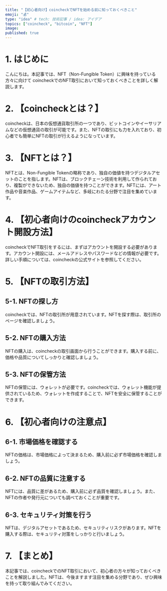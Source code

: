 ```yaml
---
title: "【初心者向け】coincheckでNFTを始める前に知っておくべきこと"
emoji: "💰"
type: "idea" # tech: 技術記事 / idea: アイデア
topics: ["coincheck", "bitcoin", "NFT"]
image: 
published: true
---
```


# 1. はじめに
こんにちは。本記事では、NFT（Non-Fungible Token）に興味を持っている方々に向けて
coincheckでのNFT取引において知っておくべきことを詳しく解説します。

# 2. 【coincheckとは？】

coincheckは、日本の仮想通貨取引所の一つであり、ビットコインやイーサリアムなどの仮想通貨の取引が可能です。また、NFTの取引にも力を入れており、初心者でも簡単にNFTの取引が行えるようになっています。

# 3. 【NFTとは？】

NFTとは、Non-Fungible Tokenの略称であり、独自の価値を持つデジタルアセットのことを指します。NFTは、ブロックチェーン技術を利用して作られており、複製ができないため、独自の価値を持つことができます。NFTには、アート作品や音楽作品、ゲームアイテムなど、多岐にわたる分野で注目を集めています。

# 4. 【初心者向けのcoincheckアカウント開設方法】

coincheckでNFT取引をするには、まずはアカウントを開設する必要があります。アカウント開設には、メールアドレスやパスワードなどの情報が必要です。詳しい手順については、coincheckの公式サイトを参照してください。

# 5. 【NFTの取引方法】

## 5-1. NFTの探し方
coincheckでは、NFTの取引所が用意されています。NFTを探す際は、取引所のページを確認しましょう。

## 5-2. NFTの購入方法
NFTの購入は、coincheckの取引画面から行うことができます。購入する前に、価格や品質についてしっかりと確認しましょう。

## 5-3. NFTの保管方法
NFTの保管には、ウォレットが必要です。coincheckでは、ウォレット機能が提供されているため、ウォレットを作成することで、NFTを安全に保管することができます。

# 6. 【初心者向けの注意点】

## 6-1. 市場価格を確認する
NFTの価格は、市場価格によって決まるため、購入前に必ず市場価格を確認しましょう。

## 6-2. NFTの品質に注意する
NFTには、品質に差があるため、購入前に必ず品質を確認しましょう。また、NFTの作者や発行元についても調べておくことが重要です。

## 6-3. セキュリティ対策を行う
NFTは、デジタルアセットであるため、セキュリティリスクがあります。NFTを購入する際は、セキュリティ対策をしっかりと行いましょう。

# 7. 【まとめ】

本記事では、coincheckでのNFT取引において、初心者の方々が知っておくべきことを解説しました。NFTは、今後ますます注目を集める分野であり、ぜひ興味を持って取り組んでみてください。
